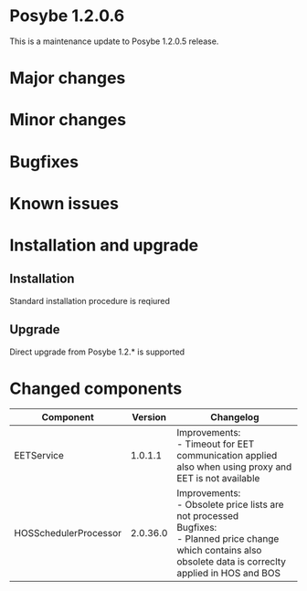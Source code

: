 # Posybe 1.2.0.6

This is a maintenance update to Posybe 1.2.0.5 release.

# Major changes

# Minor changes


# Bugfixes

# Known issues

# Installation and upgrade
## Installation
Standard installation procedure is reqiured

## Upgrade
Direct upgrade from Posybe 1.2.* is supported

# Changed components
|Component|Version|Changelog|
|---|---|---|
|EETService|1.0.1.1|Improvements:<br>- Timeout for EET communication applied also when using proxy and EET is not available|
|HOSSchedulerProcessor|2.0.36.0|Improvements:<br>- Obsolete price lists are not processed<br>Bugfixes:<br>- Planned price change which contains also obsolete data is correclty applied in HOS and BOS|

